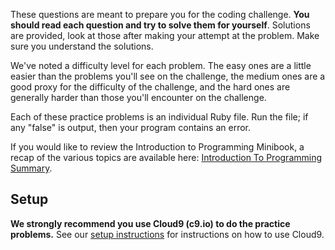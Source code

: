 These questions are meant to prepare you for the coding challenge.
**You should read each question and try to solve them for yourself**.
Solutions are provided, look at those after making your attempt at the
problem. Make sure you understand the solutions.

We've noted a difficulty level for each problem. The easy ones are a
little easier than the problems you'll see on the challenge, the
medium ones are a good proxy for the difficulty of the challenge, and
the hard ones are generally harder than those you'll encounter on the
challenge.

Each of these practice problems is an individual Ruby file. Run the
file; if any "false" is output, then your program contains an error.

If you would like to review the Introduction to Programming Minibook,
a recap of the various topics are available here: [Introduction To
Programming Summary][intro-to-programming-summary].

## Setup

**We strongly recommend you use Cloud9 (c9.io) to do the practice
problems.** See our [setup instructions](../setup) for instructions
on how to use Cloud9.

[intro-to-programming-summary]: ../introduction-to-programming-summary

